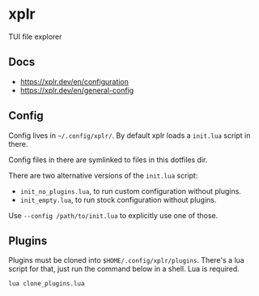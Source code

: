 # xplr

TUI file explorer

## Docs

- https://xplr.dev/en/configuration
- https://xplr.dev/en/general-config

## Config

Config lives in `~/.config/xplr/`. By default xplr loads a `init.lua` script in there.

Config files in there are symlinked to files in this dotfiles dir.

There are two alternative versions of the `init.lua` script:

- `init_no_plugins.lua`, to run custom configuration without plugins.
- `init_empty.lua`, to run stock configuration without plugins.

Use `--config /path/to/init.lua` to explicitly use one of those.

## Plugins

Plugins must be cloned into `$HOME/.config/xplr/plugins`. There's a lua script for that, just run the command below in a shell. Lua is required.

```sh
lua clone_plugins.lua
```

